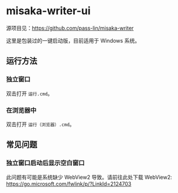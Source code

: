 # misaka-writer-ui

源项目见：https://github.com/pass-lin/misaka-writer

这里是包装过的一键启动版，目前适用于 Windows 系统。

## 运行方法

### 独立窗口

双击打开 `运行.cmd`。

### 在浏览器中

双击打开 `运行（浏览器）.cmd`。

## 常见问题

### 独立窗口启动后显示空白窗口

此问题有可能是系统缺少 WebView2 导致。请前往此处下载 WebView2: https://go.microsoft.com/fwlink/p/?LinkId=2124703
